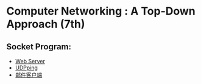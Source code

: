 # Computer Networking : A Top-Down Approach (7th)

## Socket Program:
* [Web Server](CH2/Programing)
* [UDPping](CH2/Programing)
* [邮件客户端](CH2/Programing)
